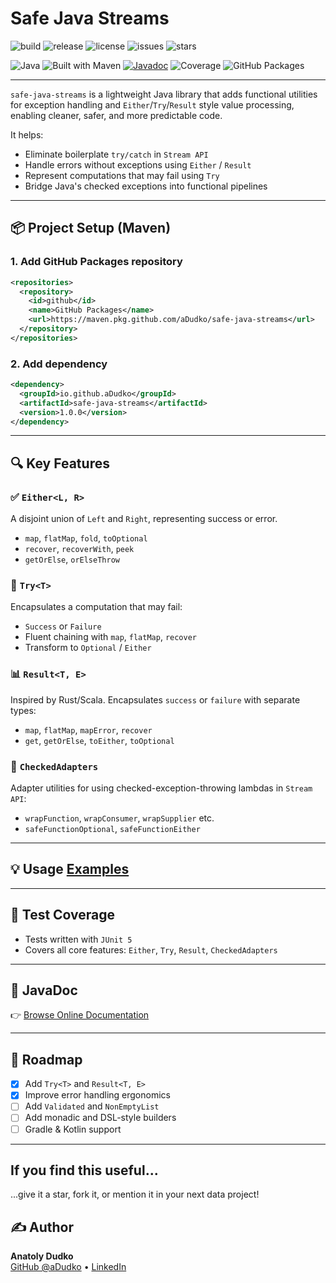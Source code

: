 # Safe Java Streams

![build](https://img.shields.io/github/actions/workflow/status/aDudko/safe-java-streams/ci.yml?branch=master)
![release](https://img.shields.io/github/v/release/aDudko/safe-java-streams)
![license](https://img.shields.io/github/license/aDudko/safe-java-streams)
![issues](https://img.shields.io/github/issues/aDudko/safe-java-streams)
![stars](https://img.shields.io/github/stars/aDudko/safe-java-streams)

![Java](https://img.shields.io/badge/Java-17-blue.svg)
![Built with Maven](https://img.shields.io/badge/Built_with-Maven-007396?logo=apache-maven)
[![Javadoc](https://img.shields.io/badge/javadoc-latest-blue)](https://adudko.github.io/safe-java-streams/)
![Coverage](https://img.shields.io/badge/coverage-100%25-brightgreen)
![GitHub Packages](https://img.shields.io/badge/github--packages-enabled-green)

---

`safe-java-streams` is a lightweight Java library that adds functional utilities for exception handling and `Either`/`Try`/`Result` style value processing, enabling cleaner, safer, and more predictable code.

It helps:

- Eliminate boilerplate `try/catch` in `Stream API`
- Handle errors without exceptions using `Either` / `Result`
- Represent computations that may fail using `Try`
- Bridge Java's checked exceptions into functional pipelines

---

## 📦 Project Setup (Maven)

### 1. Add GitHub Packages repository

```xml
<repositories>
  <repository>
    <id>github</id>
    <name>GitHub Packages</name>
    <url>https://maven.pkg.github.com/aDudko/safe-java-streams</url>
  </repository>
</repositories>
```

### 2. Add dependency

```xml
<dependency>
  <groupId>io.github.aDudko</groupId>
  <artifactId>safe-java-streams</artifactId>
  <version>1.0.0</version>
</dependency>
```

---

## 🔍 Key Features

### ✅ `Either<L, R>`
A disjoint union of `Left` and `Right`, representing success or error.
- `map`, `flatMap`, `fold`, `toOptional`
- `recover`, `recoverWith`, `peek`
- `getOrElse`, `orElseThrow`

### 🔄 `Try<T>`
Encapsulates a computation that may fail:
- `Success` or `Failure`
- Fluent chaining with `map`, `flatMap`, `recover`
- Transform to `Optional` / `Either`

### 📊 `Result<T, E>`
Inspired by Rust/Scala. Encapsulates `success` or `failure` with separate types:
- `map`, `flatMap`, `mapError`, `recover`
- `get`, `getOrElse`, `toEither`, `toOptional`

### 🧰 `CheckedAdapters`
Adapter utilities for using checked-exception-throwing lambdas in `Stream API`:
- `wrapFunction`, `wrapConsumer`, `wrapSupplier` etc.
- `safeFunctionOptional`, `safeFunctionEither`

---

## 💡 Usage [Examples](src/main/java/com/dudko/tools/safejavastreams/demo)

---

## 🧪 Test Coverage

- Tests written with `JUnit 5`
- Covers all core features: `Either`, `Try`, `Result`, `CheckedAdapters`

---

## 📘 JavaDoc

👉 [Browse Online Documentation](https://adudko.github.io/safe-java-streams/)

---

## 🚀 Roadmap

- [x] Add `Try<T>` and `Result<T, E>`
- [x] Improve error handling ergonomics
- [ ] Add `Validated` and `NonEmptyList`
- [ ] Add monadic and DSL-style builders
- [ ] Gradle & Kotlin support

---

## If you find this useful...

...give it a star, fork it, or mention it in your next data project!

## ✍️ Author

**Anatoly Dudko**  
[GitHub @aDudko](https://github.com/aDudko) • [LinkedIn](https://www.linkedin.com/in/dudko-anatol/)

